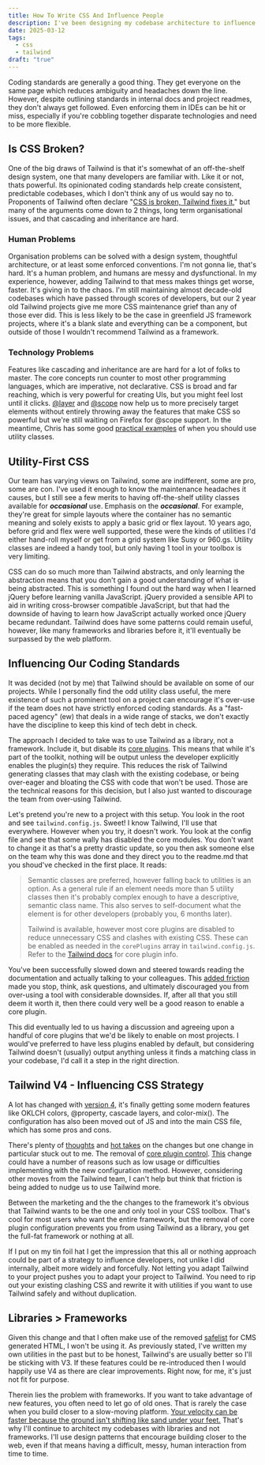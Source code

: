 ```yaml
---
title: How To Write CSS And Influence People
description: I've been designing my codebase architecture to influence how my team codes; I think Tailwind might be doing the same thing to all of us.
date: 2025-03-12
tags:
  - css
  - tailwind
draft: "true"
---
```

Coding standards are generally a good thing. They get everyone on the same page which reduces ambiguity and headaches down the line. However, despite outlining standards in internal docs and project readmes, they don't always get followed. Even enforcing them in IDEs can be hit or miss, especially if you're cobbling together disparate technologies and need to be more flexible.

## Is CSS Broken?

One of the big draws of Tailwind is that it's somewhat of an off-the-shelf design system, one that many developers are familiar with. Like it or not, thats powerful. Its opinionated coding standards help create consistent, predictable codebases, which I don't think any of us would say no to. Proponents of Tailwind often declare "[CSS is broken, Tailwind fixes it](https://thebcms.com/blog/why-tailwind-doesnt-suck)," but many of the arguments come down to 2 things, long term organisational issues, and that cascading and inheritance are hard.

### Human Problems

Organisation problems can be solved with a design system, thoughtful architecture, or at least some enforced conventions. I'm not gonna lie, that's hard. It's a human problem, and humans are messy and dysfunctional. In my experience, however, adding Tailwind to that mess makes things get worse, faster. It's giving in to the chaos. I'm still maintaining almost decade-old codebases which have passed through scores of developers, but our 2 year old Tailwind projects give me more CSS maintenance grief than any of those ever did. This is less likely to be the case in greenfield JS framework projects, where it's a blank slate and everything can be a component, but outside of those I wouldn't recommend Tailwind as a framework.

### Technology Problems

Features like cascading and inheritance are are hard for a lot of folks to master. The core concepts run counter to most other programming languages, which are imperative, not declarative. CSS is broad and far reaching, which is very powerful for creating UIs, but you might feel lost until it clicks. [@layer](https://developer.mozilla.org/en-US/docs/Web/CSS/@layer) and [@scope](https://developer.mozilla.org/en-US/docs/Web/CSS/@scope) now help us to more precisely target elements without entirely throwing away the features that make CSS so powerful but we're still waiting on Firefox for @scope support. In the meantime, Chris has some good [practical examples](https://gomakethings.com/css-isnt-broken-tailwind-utility-classes-and-css-architecture/) of when you should use utility classes.

## Utility-First CSS

Our team has varying views on Tailwind, some are indifferent, some are pro, some are con. I've used it enough to know the maintenance headaches it causes, but I still see a few merits to having off-the-shelf utility classes available for **_occasional_** use. Emphasis on the **_occasional_**.  For example, they're great for simple layouts where the container has no semantic meaning and solely exists to apply a basic grid or flex layout. 10 years ago, before grid and flex were well supported, these were the kinds of utilities I'd either hand-roll myself or get from a grid system like Susy or 960.gs. Utility classes are indeed a handy tool, but only having 1 tool in your toolbox is very limiting.

CSS can do so much more than Tailwind abstracts, and only learning the abstraction means that you don't gain a good understanding of what is being abstracted. This is something I found out the hard way when I learned jQuery before learning vanilla JavaScript. jQuery provided a sensible API to aid in writing cross-browser compatible JavaScript, but that had the downside of having to learn how JavaScript actually worked once jQuery became redundant. Tailwind does have some patterns could remain useful, however, like many frameworks and libraries before it, it'll eventually be surpassed by the web platform.

## Influencing Our Coding Standards

It was decided (not by me) that Tailwind should be available on some of our projects. While I personally find the odd utility class useful, the mere existence of such a prominent tool on a project can encourage it's over-use if the team does not have strictly enforced coding standards. As a "fast-paced agency" (ew) that deals in a wide range of stacks, we don't exactly have the discipline to keep this kind of tech debt in check.

The approach I decided to take was to use Tailwind as a library, not a framework. Include it, but disable its [core plugins](https://v3.tailwindcss.com/docs/configuration#core-plugins). This means that while it's part of the toolkit, nothing will be output unless the developer explicitly enables the plugin(s) they require. This reduces the risk of Tailwind generating classes that may clash with the existing codebase, or being over-eager and bloating the CSS with code that won't be used. Those are the technical reasons for this decision, but I also just wanted to discourage the team from over-using Tailwind.

Let's pretend you're new to a project with this setup. You look in the root and see `tailwind.config.js`. Sweet! I know Tailwind, I'll use that everywhere. However when you try, it doesn't work. You look at the config file and see that some wally has disabled the core modules. You don't want to change it as that's a pretty drastic update, so you then ask someone else on the team why this was done and they direct you to the readme.md that you shoud've checked in the first place. It reads:

> Semantic classes are preferred, however falling back to utilities is an option. As a general rule if an element needs more than 5 utility classes then it's probably complex enough to have a descriptive, semantic class name. This also serves to self-document what the element is for other developers (probably you, 6 months later).
> 
> Tailwind is available, however most core plugins are disabled to reduce unnecessary CSS and clashes with existing CSS. These can be enabled as needed in the `corePlugins` array in `tailwind.config.js`. Refer to the [Tailwind docs](https://v3.tailwindcss.com/docs/configuration#core-plugins) for core plugin info.

You've been successfully slowed down and steered towards reading the documentation and actually talking to your colleagues. This [added friction](https://indiehackers.social/@simeon/114188109517778984) made you stop, think, ask questions, and ultimately discouraged you from over-using a tool with considerable downsides. If, after all that you still deem it worth it, then there could very well be a good reason to enable a core plugin.

This did eventually led to us having a discussion and agreeing upon a handful of core plugins that we'd be likely to enable on most projects. I would've preferred to have less plugins enabled by default, but considering Tailwind doesn't (usually) output anything unless it finds a matching class in your codebase, I'd call it a step in the right direction.

## Tailwind V4 - Influencing CSS Strategy

A lot has changed with [version 4](https://tailwindcss.com/blog/tailwindcss-v4), it's finally getting some modern features like OKLCH colors, @property, cascade layers, and color-mix(). The configuration has also been moved out of JS and into the main CSS file, which has some pros and cons.

There's plenty of [thoughts](https://www.youtube.com/watch?v=q55u3_Nj3Lw) and [hot takes](https://nmn.sh/blog/2024-11-30-thoughts-on-tailwind-4?ref=dailydev) on the changes but one change in particular stuck out to me. The removal of [core plugin control](https://v3.tailwindcss.com/docs/configuration#core-plugins). [This](https://tailwindcss.com/docs/upgrade-guide#disabling-core-plugins) change could have a number of reasons such as low usage or difficulties implementing with the new configuration method. However, considering other moves from the Tailwind team, I can't help but think that friction is being added to nudge us to use Tailwind more.

Between the marketing and the the changes to the framework it's obvious that Tailwind wants to be the one and only tool in your CSS toolbox. That's cool for most users who want the entire framework, but the removal of core plugin configuration prevents you from using Tailwind as a library, you get the full-fat framework or nothing at all.

If I put on my tin foil hat I get the impression that this all or nothing approach could be part of a strategy to influence developers, not unlike I did internally, albeit more widely and forcefully. Not letting you adapt Tailwind to your project pushes you to adapt your project to Tailwind. You need to rip out your existing clashing CSS and rewrite it with utilities if you want to use Tailwind safely and without duplication.

## Libraries > Frameworks

Given this change and that I often make use of the removed [safelist](https://v3.tailwindcss.com/docs/content-configuration#safelisting-classes) for CMS generated HTML, I won't be using it. As previously stated, I've written my own utilities in the past but to be honest, Tailwind's are usually better so I'll be sticking with V3. If these features could be re-introduced then I would happily use V4 as there are clear improvements. Right now, for me, it's just not fit for purpose.

Therein lies the problem with frameworks. If you want to take advantage of new features, you often need to let go of old ones. That is rarely the case when you build closer to a slow-moving platform. [Your velocity can be faster because the ground isn't shifting like sand under your feet.](https://csswizardry.com/2025/01/build-for-the-web-build-on-the-web-build-with-the-web/#:~:text=if%20i%20was%20only%20able%20to%20give%20one%20bit%20of%20advice%20to%20any%20company%3A%20iterate%20quickly%20on%20a%20slow-moving%20platform.) That's why I'll continue to architect my codebases with libraries and not frameworks. I'll use design patterns that encourage building closer to the web, even if that means having a difficult, messy, human interaction from time to time.